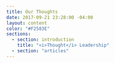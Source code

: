 ```yaml
---
title: Our Thoughts
date: 2017-09-21 23:28:00 -04:00
layout: content
color: "#F2583E"
sections:
  - section: introduction
    title: "<i>Thought</i> Leadership"
  - section: "articles"
---
```

